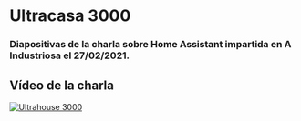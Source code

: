 # Ultracasa 3000
### Diapositivas de la charla sobre Home Assistant impartida en A Industriosa el 27/02/2021.

## Vídeo de la charla
[![Ultrahouse 3000](https://img.youtube.com/vi/50TrtscnUis/0.jpg)](https://www.youtube.com/watch?v=50TrtscnUis)
